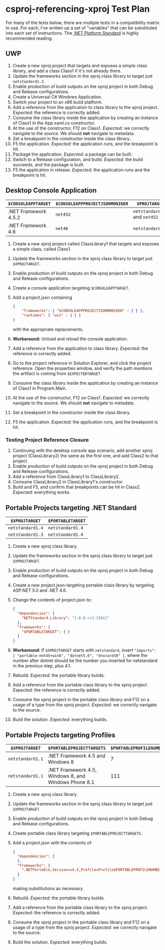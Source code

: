 # csproj-referencing-xproj Test Plan

For many of the tests below, there are multiple tests in a compatibility matrix to use. For each, I've written up a set of "variables" that can be substituted into each set of instructions. 
The [.NET Platform Standard](https://github.com/dotnet/corefx/blob/master/Documentation/architecture/net-platform-standard.md) is highly recommended reading.

## UWP

1. Create a new xproj project that targets and exposes a simple class library, and add a class Class1 if it's not already there.
1. Update the frameworks section in the xproj class library to target just `netstandard1.3`.
1. Enable production of build outputs on the xproj project in both Debug and Release configurations.
1. Create a Universal C# Windows Application.
1. Switch your project to an x86 build platform.
1. Add a reference from the application to class library to the xproj project. *Expected:* the reference is correctly added.
1. Consume the class library inside the application by creating an instance of Class1 in the App.xaml.cs constructor.
1. At the use of the constructor, F12 on Class1. *Expected:* we correctly navigate to the source. We should **not** navigate to metadata.
1. Set a breakpoint in the constructor inside the class library.
1. F5 the application. *Expected:* the application runs, and the breakpoint is hit.
1. Package the application. *Expected:* a package can be built.
1. Switch to a Release configuration, and build. *Expected:* the build succeeds, and the package is built.
1. F5 the application in release. *Expected:* the application runs and the breakpoint is hit.

## Desktop Console Application

| `$CONSOLEAPPTARGET` | `$CONSOLEAPPPROJECTJSONMONIKER` | `XPROJTARGET` | `$EXPECTEDTARGET` |
| ------------------- | ------------------------------- | ------------- | ----------------- |
| .NET Framework 4.5.2 | `net452` | `netstandard1.2` and `net452` | `net452` |
| .NET Framework 4.6 | `net46` | `netstandard1.4` | `netstandard1.4` |

1. Create a new xproj project called ClassLibrary1 that targets and exposes a simple class, called Class1.
1. Update the frameworks section in the xproj class library to target just `$XPROJTARGET`.
1. Enable production of build outputs on the xproj project in both Debug and Release configurations.
1. Create a console application targeting `$CONSOLEAPPTARGET`.
1. Add a project.json containing 

    ```json
    {
        "frameworks": { "$CONSOLEAPPPROJECTJSONMONIKER" : { } },
        "runtimes": { "win" : { } }
    }
    ```
    with the appropriate replacements.
1. **Workaround:** Unload and reload the console application.
1. Add a reference from the application to class library. *Expected:* the reference is correctly added.
1. Go to the project reference in Solution Explorer, and click the project reference. Open the properties window, and verify the path mentions the artifact is coming from `$EXPECTEDTARGET`.
1. Consume the class library inside the application by creating an instance of Class1 in Program.Main.
1. At the use of the constructor, F12 on Class1. *Expected:* we correctly navigate to the source. We should **not** navigate to metadata.
1. Set a breakpoint in the constructor inside the class library.
1. F5 the application. *Expected:* the application runs, and the breakpoint is hit.

### Testing Project Reference Closure

1. Continuing with the desktop console app scenario, add another xproj project (ClassLibrary2) the same as the first one, and add Class2 to that project.
1. Enable production of build outputs on the xproj project in both Debug and Release configurations.
1. Add a reference from ClassLibrary1 to ClassLibrary2.
1. Consume ClassLibrary2 in ClassLibrary1's constructor.
1. Build and F5, and confirm that breakpoints can be hit in Class2. *Expected:* everything works.

## Portable Projects targeting .NET Standard

| `$XPROJTARGET` | `$PORTABLETARGET` |
| -------------- | ----------------- |
| `netstandard1.4` | `netstandard1.4` |
| `netstandard1.3` | `netstandard1.4` |

1. Create a new xproj class library.
1. Update the frameworks section in the xproj class library to target just `$XPROJTARGET`.
1. Enable production of build outputs on the xproj project in both Debug and Release configurations.
1. Create a new project.json-targeting portable class library by targeting ASP.NET 5.0 and .NET 4.6.
1. Change the contents of project.json to:

    ```json
    {
      "dependencies": {
        "NETStandard.Library": "1.0.0-rc2-23811"
      },
      "frameworks": {
        "$PORTABLETARGET": { }
      }
    }
    ```
1. **Workaround:** If `$XPROJTARGET` starts with `netstandard`, insert `"imports": [ "portable-net45+win8", "dotnet5.6", "dnxcore50" ]`, where the number after dotnet should be the number you inserted for netstandard in the previous step, plus 4.1.
1. Rebuild. *Expected:* the portable library builds.
1. Add a reference from the portable class library to the xproj project. *Expected:* the reference is correctly added.
1. Consume the xproj project in the portable class library and F12 on a usage of a type from the xproj project. *Expected:* we correctly navigate to the source.
1. Build the solution. *Expected:* everything builds.

## Portable Projects targeting Profiles

| `$XPROJTARGET` | `$PORTABLEPROJECTTARGETS` | `$PORTABLEPROFILENUMBER` |
| -------------- | ------------------------- | ------------------------ |
| `netstandard1.1` | .NET Framework 4.5 and Windows 8 | 7 |
| `netstandard1.1` | .NET Framework 4.5, Windows 8, and Windows Phone 8.1 | 111 |

1. Create a new xproj class library.
1. Update the frameworks section in the xproj class library to target just `$XPROJTARGET`.
1. Enable production of build outputs on the xproj project in both Debug and Release configurations.
1. Create portable class library targeting `$PORTABLEPROJECTTARGETS`.
1. Add a project.json with the contents of:

    ```json
    {
      "dependencies": {
      },
      "frameworks": {
        ".NETPortable,Version=v4.5,Profile=Profile$PORTABLEPROFILENUMBER": { }
      }
    }
    ```
    making substitutions as necessary.
1. Rebuild. *Expected:* the portable library builds.
1. Add a reference from the portable class library to the xproj project. *Expected:* the reference is correctly added.
1. Consume the xproj project in the portable class library and F12 on a usage of a type from the xproj project. *Expected:* we correctly navigate to the source.
1. Build the solution. *Expected:* everything builds.
